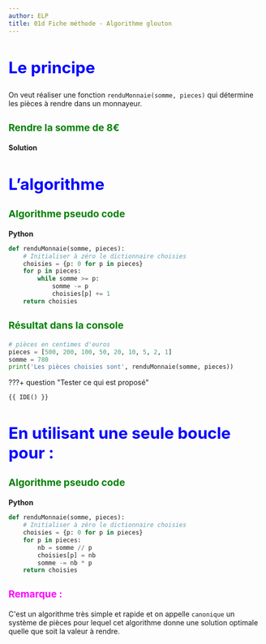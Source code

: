 ```yaml
---
author: ELP
title: 01d Fiche méthode - Algorithme glouton
---
```



## **<H2 STYLE="COLOR:BLUE;">Le principe</H2>**

On veut réaliser une fonction `renduMonnaie(somme, pieces)` qui détermine les pièces à rendre dans un monnayeur.

### **<H3 STYLE="COLOR:GREEN;">Rendre la somme de 8€</H3>**

**Solution**

## **<H2 STYLE="COLOR:BLUE;">L’algorithme</H2>**

### **<H3 STYLE="COLOR:GREEN;">Algorithme pseudo code</H3>**

**Python**

```python
def renduMonnaie(somme, pieces):
    # Initialiser à zéro le dictionnaire choisies
    choisies = {p: 0 for p in pieces}
    for p in pieces:
        while somme >= p:
            somme -= p
            choisies[p] += 1
    return choisies
```

### **<H3 STYLE="COLOR:GREEN;">Résultat dans la console</H3>**

```python
# pièces en centimes d'euros
pieces = [500, 200, 100, 50, 20, 10, 5, 2, 1]
somme = 780
print('Les pièces choisies sont', renduMonnaie(somme, pieces))
```
???+ question "Tester ce qui est proposé"

    {{ IDE() }}



## **<H2 STYLE="COLOR:BLUE;">En utilisant une seule boucle pour :</H2>**

### **<H3 STYLE="COLOR:GREEN;">Algorithme pseudo code</H3>**

**Python**

```python
def renduMonnaie(somme, pieces):
    # Initialiser à zéro le dictionnaire choisies
    choisies = {p: 0 for p in pieces}
    for p in pieces:
        nb = somme // p
        choisies[p] = nb
        somme -= nb * p
    return choisies
```

### **<H3 STYLE="COLOR:MAGENTA;">Remarque :</H3>**

C'est un algorithme très simple et rapide et on appelle `canonique` un système de pièces pour lequel cet algorithme donne une solution optimale quelle que soit la valeur à rendre.

